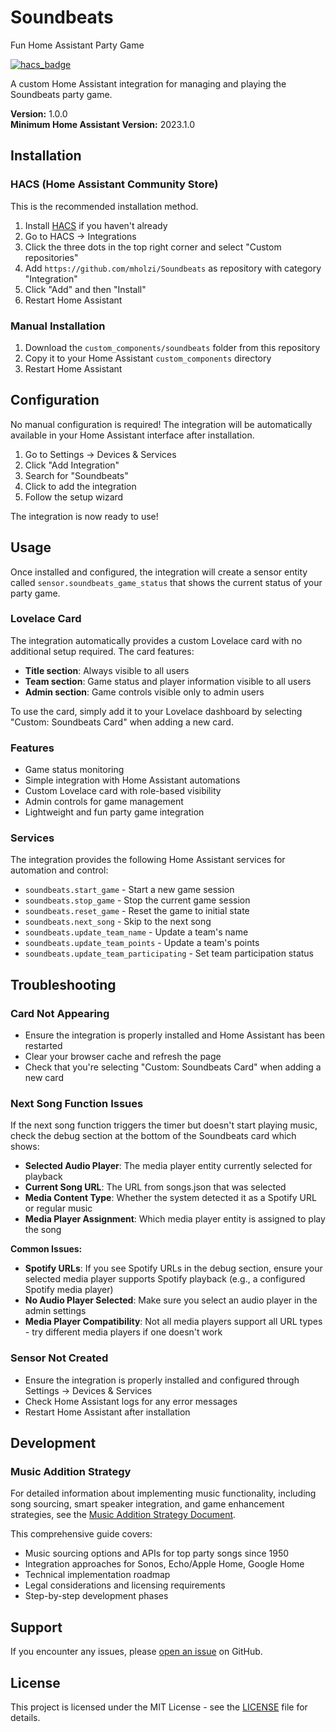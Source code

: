 # Soundbeats
Fun Home Assistant Party Game

[![hacs_badge](https://img.shields.io/badge/HACS-Custom-orange.svg)](https://github.com/custom-components/hacs)

A custom Home Assistant integration for managing and playing the Soundbeats party game.

**Version:** 1.0.0  
**Minimum Home Assistant Version:** 2023.1.0

## Installation

### HACS (Home Assistant Community Store)

This is the recommended installation method.

1. Install [HACS](https://hacs.xyz/) if you haven't already
2. Go to HACS → Integrations
3. Click the three dots in the top right corner and select "Custom repositories"
4. Add `https://github.com/mholzi/Soundbeats` as repository with category "Integration"
5. Click "Add" and then "Install"
6. Restart Home Assistant

### Manual Installation

1. Download the `custom_components/soundbeats` folder from this repository
2. Copy it to your Home Assistant `custom_components` directory
3. Restart Home Assistant

## Configuration

No manual configuration is required! The integration will be automatically available in your Home Assistant interface after installation.

1. Go to Settings → Devices & Services
2. Click "Add Integration"
3. Search for "Soundbeats"
4. Click to add the integration
5. Follow the setup wizard

The integration is now ready to use!

## Usage

Once installed and configured, the integration will create a sensor entity called `sensor.soundbeats_game_status` that shows the current status of your party game.

### Lovelace Card

The integration automatically provides a custom Lovelace card with no additional setup required. The card features:

- **Title section**: Always visible to all users
- **Team section**: Game status and player information visible to all users  
- **Admin section**: Game controls visible only to admin users

To use the card, simply add it to your Lovelace dashboard by selecting "Custom: Soundbeats Card" when adding a new card.

### Features

- Game status monitoring
- Simple integration with Home Assistant automations
- Custom Lovelace card with role-based visibility
- Admin controls for game management
- Lightweight and fun party game integration

### Services

The integration provides the following Home Assistant services for automation and control:

- `soundbeats.start_game` - Start a new game session
- `soundbeats.stop_game` - Stop the current game session  
- `soundbeats.reset_game` - Reset the game to initial state
- `soundbeats.next_song` - Skip to the next song
- `soundbeats.update_team_name` - Update a team's name
- `soundbeats.update_team_points` - Update a team's points
- `soundbeats.update_team_participating` - Set team participation status

## Troubleshooting

### Card Not Appearing
- Ensure the integration is properly installed and Home Assistant has been restarted
- Clear your browser cache and refresh the page
- Check that you're selecting "Custom: Soundbeats Card" when adding a new card

### Next Song Function Issues
If the next song function triggers the timer but doesn't start playing music, check the debug section at the bottom of the Soundbeats card which shows:

- **Selected Audio Player**: The media player entity currently selected for playback
- **Current Song URL**: The URL from songs.json that was selected
- **Media Content Type**: Whether the system detected it as a Spotify URL or regular music
- **Media Player Assignment**: Which media player entity is assigned to play the song

**Common Issues:**
- **Spotify URLs**: If you see Spotify URLs in the debug section, ensure your selected media player supports Spotify playback (e.g., a configured Spotify media player)
- **No Audio Player Selected**: Make sure you select an audio player in the admin settings
- **Media Player Compatibility**: Not all media players support all URL types - try different media players if one doesn't work

### Sensor Not Created
- Ensure the integration is properly installed and configured through Settings → Devices & Services
- Check Home Assistant logs for any error messages
- Restart Home Assistant after installation

## Development

### Music Addition Strategy

For detailed information about implementing music functionality, including song sourcing, smart speaker integration, and game enhancement strategies, see the [Music Addition Strategy Document](MUSIC_STRATEGY.md).

This comprehensive guide covers:
- Music sourcing options and APIs for top party songs since 1950
- Integration approaches for Sonos, Echo/Apple Home, Google Home
- Technical implementation roadmap
- Legal considerations and licensing requirements
- Step-by-step development phases

## Support

If you encounter any issues, please [open an issue](https://github.com/mholzi/Soundbeats/issues) on GitHub.

## License

This project is licensed under the MIT License - see the [LICENSE](LICENSE) file for details.

